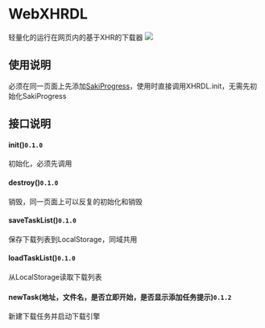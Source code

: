 # WebXHRDL
轻量化的运行在网页内的基于XHR的下载器
[![](https://data.jsdelivr.com/v1/package/gh/qinlili23333/WebXHRDL/badge)](https://www.jsdelivr.com/package/gh/qinlili23333/WebXHRDL)
## 使用说明  
必须在同一页面上先添加[SakiProgress](https://github.com/qinlili23333/SakiProgress)，使用时直接调用XHRDL.init，无需先初始化SakiProgress  

## 接口说明  
#### init()`0.1.0`
初始化，必须先调用  
#### destroy()`0.1.0`  
销毁，同一页面上可以反复的初始化和销毁  
#### saveTaskList()`0.1.0`  
保存下载列表到LocalStorage，同域共用  
#### loadTaskList()`0.1.0`  
从LocalStorage读取下载列表  
#### newTask(地址，文件名，是否立即开始，是否显示添加任务提示)`0.1.2`  
新建下载任务并启动下载引擎  
